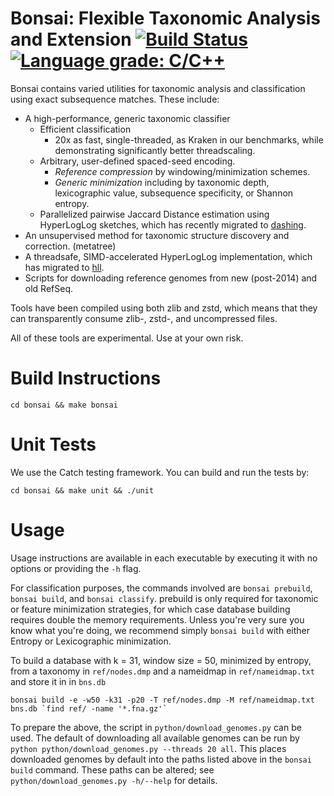 Bonsai: Flexible Taxonomic Analysis and Extension [![Build Status](https://travis-ci.com/dnbaker/bonsai.svg?branch=master)](https://travis-ci.com/dnbaker/bonsai) [![Language grade: C/C++](https://img.shields.io/lgtm/grade/cpp/g/dnbaker/bonsai.svg?logo=lgtm&logoWidth=18)](https://lgtm.com/projects/g/dnbaker/bonsai/context:cpp)
===============

Bonsai contains varied utilities for taxonomic analysis and classification using exact subsequence matches. These include:
* A high-performance, generic taxonomic classifier
  * Efficient classification
    * 20x as fast, single-threaded, as Kraken in our benchmarks, while demonstrating significantly better threadscaling.
  * Arbitrary, user-defined spaced-seed encoding.
    * *Reference compression* by windowing/minimization schemes.
    * *Generic minimization* including by taxonomic depth, lexicographic value, subsequence specificity, or Shannon entropy.
  * Parallelized pairwise Jaccard Distance estimation using HyperLogLog sketches, which has recently migrated to [dashing](https://github.com/dnbaker/dashing).
* An unsupervised method for taxonomic structure discovery and correction. (metatree)
* A threadsafe, SIMD-accelerated HyperLogLog implementation, which has migrated to [hll](https://github.com/dnbaker/hll).
* Scripts for downloading reference genomes from new (post-2014) and old RefSeq.

Tools have been compiled using both zlib and zstd, which means that they can transparently consume zlib-, zstd-, and uncompressed files.

All of these tools are experimental. Use at your own risk.


Build Instructions
=================

`cd bonsai && make bonsai`

Unit Tests
=================
We use the Catch testing framework. You can build and run the tests by:

`cd bonsai && make unit && ./unit`


Usage
================

Usage instructions are available in each executable by executing it with no options or providing the `-h` flag.


For classification purposes, the commands involved are `bonsai prebuild`, `bonsai build`, and `bonsai classify`.
prebuild is only required for taxonomic or feature minimization strategies, for which case database building requires double the memory requirements.
Unless you're very sure you know what you're doing, we recommend simply `bonsai build` with either Entropy or Lexicographic minimization.

To build a database with k = 31, window size = 50, minimized by entropy, from a taxonomy in `ref/nodes.dmp` and a nameidmap in `ref/nameidmap.txt` and store it in in `bns.db`
```
bonsai build -e -w50 -k31 -p20 -T ref/nodes.dmp -M ref/nameidmap.txt bns.db `find ref/ -name '*.fna.gz'`
```

To prepare the above, the script in `python/download_genomes.py` can be used. The default of downloading all available genomes can be run by `python python/download_genomes.py --threads 20 all`.
This places downloaded genomes by default into the paths listed above in the `bonsai build` command. These paths can be altered; see `python/download_genomes.py -h/--help` for details.
